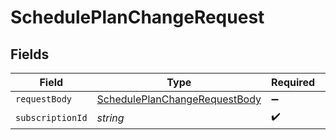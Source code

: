 # SchedulePlanChangeRequest


## Fields

| Field                                                                                     | Type                                                                                      | Required                                                                                  | Description                                                                               |
| ----------------------------------------------------------------------------------------- | ----------------------------------------------------------------------------------------- | ----------------------------------------------------------------------------------------- | ----------------------------------------------------------------------------------------- |
| `requestBody`                                                                             | [SchedulePlanChangeRequestBody](../../models/operations/scheduleplanchangerequestbody.md) | :heavy_minus_sign:                                                                        | N/A                                                                                       |
| `subscriptionId`                                                                          | *string*                                                                                  | :heavy_check_mark:                                                                        | N/A                                                                                       |